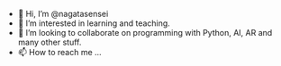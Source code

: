 - 👋 Hi, I’m @nagatasensei
- 👀 I’m interested in learning and teaching.
- 💞️ I’m looking to collaborate on programming with Python, AI, AR and many other stuff.
- 📫 How to reach me ...



<!--- - 🌱 I’m currently learning ... --->
<!---
nagatasensei/nagatasensei is a ✨ special ✨ repository because its `README.md` (this file) appears on your GitHub profile.
You can click the Preview link to take a look at your changes.
--->
